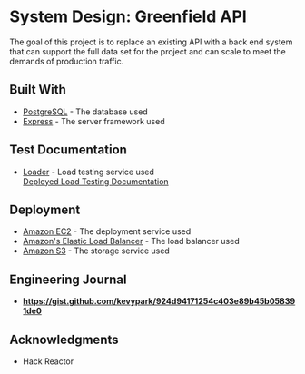 # System Design: Greenfield API

The goal of this project is to replace an existing API with a back end system that can support the full data set for the project and can scale to meet the demands of production traffic.

## Built With

* [PostgreSQL](https://www.postgresql.org/docs/11/) - The database used
* [Express](http://expressjs.com/) - The server framework used

## Test Documentation

* [Loader](https://loader.io/) - Load testing service used <br/>
[Deployed Load Testing Documentation](https://gist.githubusercontent.com/kevypark/924d94171254c403e89b45b058391de0/raw/3bee9a114e98a2bb6913b0d0c55931edb1215b3d/010.txt)<br/>


## Deployment

* [Amazon EC2](https://aws.amazon.com/ec2/) - The deployment service used 
* [Amazon's Elastic Load Balancer](https://aws.amazon.com/elasticloadbalancing/) - The load balancer used
* [Amazon S3](https://aws.amazon.com/s3/) - The storage service used


## Engineering Journal

* **https://gist.github.com/kevypark/924d94171254c403e89b45b058391de0** 


## Acknowledgments

* Hack Reactor

